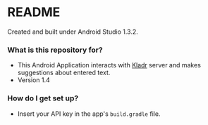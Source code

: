# README #

Created and built under Android Studio 1.3.2.

### What is this repository for? ###

* This Android Application interacts with [Kladr](https://kladr-api.ru/business) server and makes suggestions about entered text.
* Version 1.4

### How do I get set up? ###

* Insert your API key in the app's `build.gradle` file.
